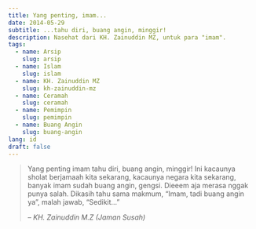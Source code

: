 ```yaml
---
title: Yang penting, imam...
date: 2014-05-29
subtitle: ...tahu diri, buang angin, minggir!
description: Nasehat dari KH. Zainuddin MZ, untuk para "imam".
tags:
  - name: Arsip
    slug: arsip
  - name: Islam
    slug: islam
  - name: KH. Zainuddin MZ
    slug: kh-zainuddin-mz
  - name: Ceramah
    slug: ceramah
  - name: Pemimpin
    slug: pemimpin
  - name: Buang Angin
    slug: buang-angin
lang: id
draft: false
---
```

> Yang penting imam tahu diri, buang angin, minggir! Ini kacaunya sholat berjamaah kita sekarang, kacaunya negara kita sekarang, banyak imam sudah buang angin, gengsi. Dieeem aja merasa nggak punya salah. Dikasih tahu sama makmum, “Imam, tadi buang angin ya”, malah jawab, “Sedikit…”
>
> *– KH. Zainuddin M.Z (Jaman Susah)*
